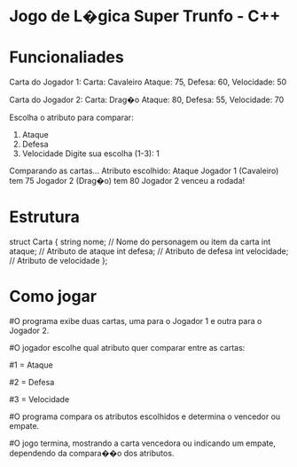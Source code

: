 # Jogo de L�gica Super Trunfo - C++

# Funcionaliades

Carta do Jogador 1:
Carta: Cavaleiro
Ataque: 75, Defesa: 60, Velocidade: 50

Carta do Jogador 2:
Carta: Drag�o
Ataque: 80, Defesa: 55, Velocidade: 70

Escolha o atributo para comparar:
1. Ataque
2. Defesa
3. Velocidade
Digite sua escolha (1-3): 1

Comparando as cartas...
Atributo escolhido: Ataque
Jogador 1 (Cavaleiro) tem 75
Jogador 2 (Drag�o) tem 80
Jogador 2 venceu a rodada!


# Estrutura

struct Carta {
    string nome;     // Nome do personagem ou item da carta
    int ataque;      // Atributo de ataque
    int defesa;      // Atributo de defesa
    int velocidade;  // Atributo de velocidade
};

# Como jogar

#O programa exibe duas cartas, uma para o Jogador 1 e outra para o Jogador 2.

#O jogador escolhe qual atributo quer comparar entre as cartas:

#1 = Ataque

#2 = Defesa

#3 = Velocidade

#O programa compara os atributos escolhidos e determina o vencedor ou empate.

#O jogo termina, mostrando a carta vencedora ou indicando um empate, dependendo da compara��o dos atributos.
